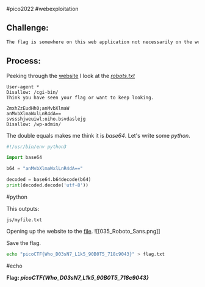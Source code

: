 #pico2022 #webexploitation 

## Challenge:
```md
The flag is somewhere on this web application not necessarily on the website. Find it. Check [this](http://saturn.picoctf.net:65352/) out.
```

## Process:
Peeking through the [website](https://saturn.picoctf.net:65352/) I look at the [*robots.txt*](http://saturn.picoctf.net:65352/robots.txt)
```
User-agent *
Disallow: /cgi-bin/
Think you have seen your flag or want to keep looking.

ZmxhZzEudHh0;anMvbXlmaW
anMvbXlmaWxlLnR4dA==
svssshjweuiwl;oiho.bsvdaslejg
Disallow: /wp-admin/
```

The double equals makes me think it is *base64*. Let's write some *python*.
```python
#!/usr/bin/env python3

import base64

b64 = "anMvbXlmaWxlLnR4dA=="

decoded = base64.b64decode(b64)
print(decoded.decode('utf-8'))
```
#python 

This outputs:
```
js/myfile.txt
```

Opening up the website to the [file](http://saturn.picoctf.net:65352/js/myfile.txt).
![[035_Roboto_Sans.png]]

Save the flag.
```bash
echo "picoCTF{Who_D03sN7_L1k5_90B0T5_718c9043}" > flag.txt
```
#echo 

**Flag: *picoCTF{Who_D03sN7_L1k5_90B0T5_718c9043}***
